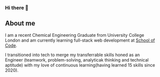 ### Hi there 👋


## About me 

I am a recent Chemical Engineering Graduate from University College London and am currently learning full-stack web development at [School of Code](https://www.schoolofcode.co.uk/). 

I transitioned into tech to merge my transferrable skills honed as an Engineer (teamwork, problem-solving, analyticak thinking and technical aptitude) with my love of continuous learning(having learned 15 skills since 2020). 


<!--
**anjaliruth/anjaliruth** is a ✨ _special_ ✨ repository because its `README.md` (this file) appears on your GitHub profile.

Here are some ideas to get you started:

I am about to start with the School of Code bootcamp to become a FullStack Javascript web developer!

I have learnt the basics of HTML and CSS!

- 🔭 I’m currently working on ...
- 🌱 I’m currently learning ...
- 👯 I’m looking to collaborate on ...
- 🤔 I’m looking for help with ...
- 💬 Ask me about ...
- 📫 How to reach me: ...
- 😄 Pronouns: ...
- ⚡ Fun fact: ...
-->

